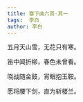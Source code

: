```yaml
---
title: 塞下曲六首·其一 
tags:  李白
author: 李白
---
```


五月天山雪，无花只有寒。

笛中闻折柳，春色未曾看。

晓战随金鼓，宵眠抱玉鞍。

愿将腰下剑，直为斩楼兰。
